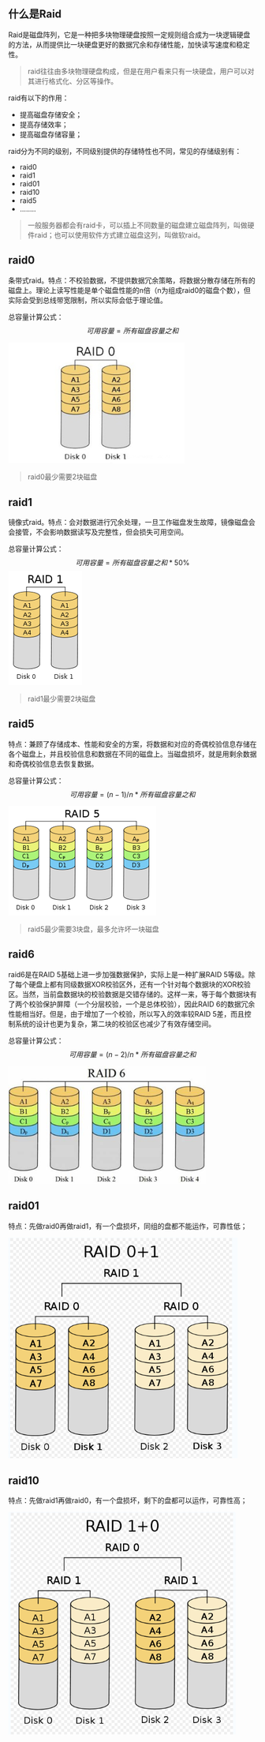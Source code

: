 ## 什么是Raid

Raid是磁盘阵列，它是一种把多块物理硬盘按照一定规则组合成为一块逻辑硬盘的方法，从而提供比一块硬盘更好的数据冗余和存储性能，加快读写速度和稳定性。



> raid往往由多块物理硬盘构成，但是在用户看来只有一块硬盘，用户可以对其进行格式化、分区等操作。



raid有以下的作用：

- 提高磁盘存储安全；
- 提高存储效率；
- 提高磁盘存储容量；



raid分为不同的级别，不同级别提供的存储特性也不同，常见的存储级别有：

- raid0
- raid1
- raid01
- raid10
- raid5
- ........



> 一般服务器都会有raid卡，可以插上不同数量的磁盘建立磁盘阵列，叫做硬件raid；也可以使用软件方式建立磁盘这列，叫做软raid。



## raid0

条带式raid。特点：不校验数据，不提供数据冗余策略，将数据分散存储在所有的磁盘上。理论上读写性能是单个磁盘性能的n倍（n为组成raid0的磁盘个数），但实际会受到总线带宽限制，所以实际会低于理论值。



总容量计算公式：
$$
可用容量 = 所有磁盘容量之和
$$


<img src="static/raid0.png" style="zoom:85%;" />



> raid0最少需要2块磁盘





## raid1

镜像式raid。特点：会对数据进行冗余处理，一旦工作磁盘发生故障，镜像磁盘会会接管，不会影响数据读写及完整性，但会损失可用空间。



总容量计算公式：
$$
可用容量 = 所有磁盘容量之和 * 50\%
$$
<img src="static/raid1.png" style="zoom:100%;" />

> raid1最少需要2块磁盘





## raid5

特点：兼顾了存储成本、性能和安全的方案，将数据和对应的奇偶校验信息存储在各个磁盘上，并且校验信息和数据在不同的磁盘上。当磁盘损坏，就是用剩余数据和奇偶校验信息去恢复数据。



总容量计算公式：
$$
可用容量 = (n-1)/n * 所有磁盘容量之和
$$


![](static/raid5.png)



> raid5最少需要3块盘，最多允许坏一块磁盘





## raid6

raid6是在RAID 5基础上进一步加强数据保护，实际上是一种扩展RAID 5等级。除了每个硬盘上都有同级数据XOR校验区外，还有一个针对每个数据块的XOR校验区。当然，当前盘数据块的校验数据是交错存储的。这样一来，等于每个数据块有了两个校验保护屏障（一个分层校验，一个是总体校验），因此RAID 6的数据冗余性能相当好。但是，由于增加了一个校验，所以写入的效率较RAID 5差，而且控制系统的设计也更为复杂，第二块的校验区也减少了有效存储空间。



总容量计算公式：
$$
可用容量 = (n-2)/n * 所有磁盘容量之和
$$


<img src="static/raid6.jpg" style="zoom:80%;" />





## raid01

特点：先做raid0再做raid1，有一个盘损坏，同组的盘都不能运作，可靠性低；



<img src="static/raid01.png" style="zoom:75%;" />





## raid10

特点：先做raid1再做raid0，有一个盘损坏，剩下的盘都可以运作，可靠性高；



<img src="static/raid10.png" style="zoom:75%;" />

